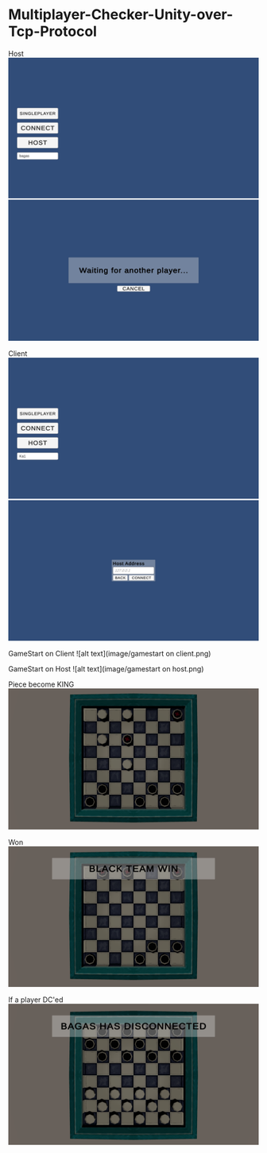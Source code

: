 # Multiplayer-Checker-Unity-over-Tcp-Protocol

Host
![alt text](image/hots1.png)
![alt text](image/hots2.png)


Client
![alt text](image/client1.png)
![alt text](image/client2.png)


GameStart on Client
![alt text](image/gamestart on client.png)


GameStart on Host
![alt text](image/gamestart on host.png)


Piece become KING
![alt text](image/king.png)


Won
![alt text](image/BTWin.png)


If a player DC'ed
![alt text](image/ifDC.png)

